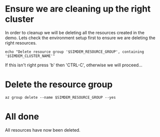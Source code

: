 # Ensure we are cleaning up the right cluster

In order to cleanup we will be deleting all the resources created in
the demo. Lets check the environment setup first to ensure we are
deleting the right resources.

```
echo "Delete resource group '$SIMDEM_RESOURCE_GROUP', containing '$SIMDEM_CLUSTER_NAME'"
```

If this isn't right press 'b' then 'CTRL-C', otherwise we will proceed...

# Delete the resource group

```
az group delete --name $SIMDEM_RESOURCE_GROUP --yes
```

# All done

All resources have now been deleted.


